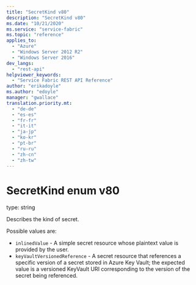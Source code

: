 ```yaml
---
title: "SecretKind v80"
description: "SecretKind v80"
ms.date: "10/21/2020"
ms.service: "service-fabric"
ms.topic: "reference"
applies_to: 
  - "Azure"
  - "Windows Server 2012 R2"
  - "Windows Server 2016"
dev_langs: 
  - "rest-api"
helpviewer_keywords: 
  - "Service Fabric REST API Reference"
author: "erikadoyle"
ms.author: "edoyle"
manager: "gwallace"
translation.priority.mt: 
  - "de-de"
  - "es-es"
  - "fr-fr"
  - "it-it"
  - "ja-jp"
  - "ko-kr"
  - "pt-br"
  - "ru-ru"
  - "zh-cn"
  - "zh-tw"
---
```

# SecretKind enum v80

type: string

Describes the kind of secret.

Possible values are: 

  - `inlinedValue` - A simple secret resource whose plaintext value is provided by the user.
  - `keyVaultVersionedReference` - A secret resource that references a specific version of a secret stored in Azure Key Vault; the expected value is a versioned KeyVault URI corresponding to the version of the secret being referenced.

